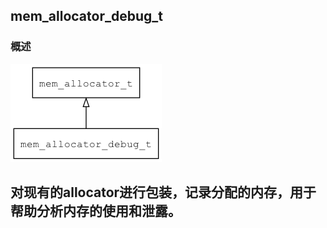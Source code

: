 ## mem\_allocator\_debug\_t
### 概述
![image](images/mem_allocator_debug_t_0.png)

对现有的allocator进行包装，记录分配的内存，用于帮助分析内存的使用和泄露。
----------------------------------
